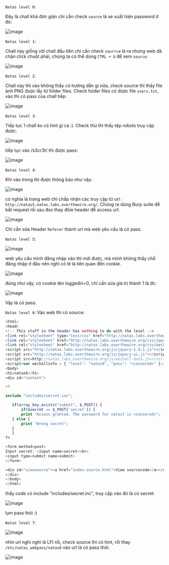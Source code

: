 `Natas level 0`:

Đây là chall khá đơn giản chỉ cần check `source` là se xuất hiện password ở đó:

![image](https://user-images.githubusercontent.com/96786536/147642324-378365b2-1248-4df3-8c82-49eb495da2d4.png)

`Natas level 1`:

Chall này giống với chall đầu tiên chỉ cần check `sourrce` là ra nhưng web đã chặn click chuột phải, chúng ta có thể dùng `CTRL + U` để xem `source`:

![image](https://user-images.githubusercontent.com/96786536/147642593-ae111bb8-7784-4645-b462-0f965de4e62a.png)

`Natas level 2`:

Chall này thì vào không thấy có hướng dẫn gì nữa, check source thì thấy file ảnh PNG được lấy từ folder files. Check folder files có được file `users.txt`, vào thì có pass của chall tiếp:

![image](https://user-images.githubusercontent.com/96786536/147645060-674519ce-408f-4bcc-85f5-2de5e48d350c.png)

`Natas level 3`:

Tiếp tục 1 chall ko có hint gì cà :). Check thử thì thấy tệp robots truy cập được:

![image](https://user-images.githubusercontent.com/96786536/147678329-d26f2a50-b51a-477d-96c0-367ce19ef7cc.png)

tiếp tục vào /s3cr3t/ thì được pass:

![image](https://user-images.githubusercontent.com/96786536/147678391-e31dfc68-4cd6-4fc7-9adc-b82aa58fb7c6.png)


`Natas level 4`:

Khi vào trong thì được thông báo như vậy:

![image](https://user-images.githubusercontent.com/96786536/147679350-3eb102d4-5110-4302-a235-18869400bb0b.png)

có nghía là trang web chỉ chấp nhận các truy cập từ url : `http://natas5.natas.labs.overthewire.org/`. Chúng ra dùng Burp suite để bắt request rồi sau đso thay đôie header để access url:

![image](https://user-images.githubusercontent.com/96786536/147679572-87854c7e-a3f2-4f89-8d58-8174c3cca628.png)


Chỉ cần sửa Header `Referer` thành url mà web yêu cầu là có pass.

`Natas level 5`:

![image](https://user-images.githubusercontent.com/96786536/147680018-2990c82a-4068-414a-b5b5-f924664a78e6.png)

web yêu cầu mình đăng nhập vào thì mới được, mà mình không thấy chỗ đăng nhập ở đâu nên nghĩ có lẽ là liên quan đến cookie.

![image](https://user-images.githubusercontent.com/96786536/147680189-127fa352-24a0-4c6f-9e19-322f6e1e24e5.png)

đúng như vậy, có cookie tên loggedin=0, chỉ cần sửa giá trị thành 1 là đc:

![image](https://user-images.githubusercontent.com/96786536/147680284-1bc280d1-1587-44d0-b35d-b29cd31af2d5.png)

Vậy là có pass.

`Natas level 6`:
 Vào web thì có source:
 ```php
 <html>
<head>
<!-- This stuff in the header has nothing to do with the level -->
<link rel="stylesheet" type="text/css" href="http://natas.labs.overthewire.org/css/level.css">
<link rel="stylesheet" href="http://natas.labs.overthewire.org/css/jquery-ui.css" />
<link rel="stylesheet" href="http://natas.labs.overthewire.org/css/wechall.css" />
<script src="http://natas.labs.overthewire.org/js/jquery-1.9.1.js"></script>
<script src="http://natas.labs.overthewire.org/js/jquery-ui.js"></script>
<script src=http://natas.labs.overthewire.org/js/wechall-data.js></script><script src="http://natas.labs.overthewire.org/js/wechall.js"></script>
<script>var wechallinfo = { "level": "natas6", "pass": "<censored>" };</script></head>
<body>
<h1>natas6</h1>
<div id="content">

<?

include "includes/secret.inc";

    if(array_key_exists("submit", $_POST)) {
        if($secret == $_POST['secret']) {
        print "Access granted. The password for natas7 is <censored>";
    } else {
        print "Wrong secret";
    }
    }
?>

<form method=post>
Input secret: <input name=secret><br>
<input type=submit name=submit>
</form>

<div id="viewsource"><a href="index-source.html">View sourcecode</a></div>
</div>
</body>
</html>
```
thấy code có include "includes/secret.inc", truy cập vào đó là có secret:

![image](https://user-images.githubusercontent.com/96786536/148688758-43c45e4a-6195-4c6b-8822-abbfa8524877.png)

lụm pass thôi :)

`Natas level 7`:

![image](https://user-images.githubusercontent.com/96786536/148688811-e46fddad-3839-49a1-9600-df495dbe6b8d.png)

nhìn url nghi nghi là LFI rồi, check source thì có hint, rồi thay `/etc/natas_webpass/natas8` vào url là có pass thôi:

![image](https://user-images.githubusercontent.com/96786536/148688874-fc826194-fcc1-41c1-af57-e0827bb7e807.png)



